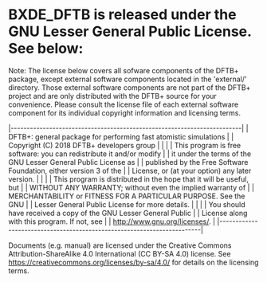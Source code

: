 # BXDE_DFTB is released under the GNU Lesser General Public License. See below:

Note: The license below covers all sofware components of the DFTB+
package, except external software components located in the
'external/' directory. Those external software components are not part
of the DFTB+ project and are only distributed with the DFTB+ source
for your convenience. Please consult the license file of each external
software component for its individual copyright information and
licensing terms.

|------------------------------------------------------------------------|
|  DFTB+: general package for performing fast atomistic simulations      |
|  Copyright (C) 2018  DFTB+ developers group                            |
|                                                                        |
|  This program is free software: you can redistribute it and/or modify  |
|  it under the terms of the GNU Lesser General Public License as        |
|  published by the Free Software Foundation, either version 3 of the    |
|  License, or (at your option) any later version.                       |
|                                                                        |
|  This program is distributed in the hope that it will be useful, but   |
|  WITHOUT ANY WARRANTY; without even the implied warranty of            |
|  MERCHANTABILITY or FITNESS FOR A PARTICULAR PURPOSE.  See the GNU     |
|  Lesser General Public License for more details.                       |
|                                                                        |
|  You should have received a copy of the GNU Lesser General Public      |
|  License along with this program.  If not, see                         |
|  <http://www.gnu.org/licenses/>.                                       |
|------------------------------------------------------------------------|


Documents (e.g. manual) are licensed under the Creative Commons
Attribution-ShareAlike 4.0 International (CC BY-SA 4.0) license. See
<https://creativecommons.org/licenses/by-sa/4.0/> for details on the
licensing terms.
